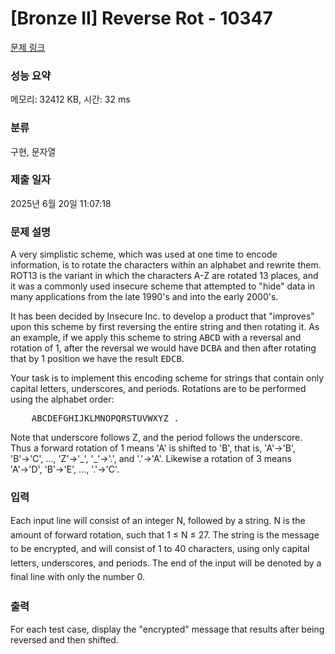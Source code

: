 # [Bronze II] Reverse Rot - 10347 

[문제 링크](https://www.acmicpc.net/problem/10347) 

### 성능 요약

메모리: 32412 KB, 시간: 32 ms

### 분류

구현, 문자열

### 제출 일자

2025년 6월 20일 11:07:18

### 문제 설명

<p>A very simplistic scheme, which was used at one time to encode information, is to rotate the characters within an alphabet and rewrite them. ROT13 is the variant in which the characters A-Z are rotated 13 places, and it was a commonly used insecure scheme that attempted to "hide" data in many applications from the late 1990's and into the early 2000's.</p>

<p>It has been decided by Insecure Inc. to develop a product that "improves" upon this scheme by first reversing the entire string and then rotating it. As an example, if we apply this scheme to string <kbd>ABCD</kbd> with a reversal and rotation of 1, after the reversal we would have <kbd>DCBA</kbd> and then after rotating that by 1 position we have the result <kbd>EDCB</kbd>.</p>

<p>Your task is to implement this encoding scheme for strings that contain only capital letters, underscores, and periods. Rotations are to be performed using the alphabet order:</p>

<pre>    <kbd>ABCDEFGHIJKLMNOPQRSTUVWXYZ_.</kbd>
</pre>

<p>Note that underscore follows Z, and the period follows the underscore. Thus a forward rotation of 1 means 'A' is shifted to 'B', that is, 'A'→'B', 'B'→'C', ..., 'Z'→'_', '_'→'.', and '.'→'A'. Likewise a rotation of 3 means 'A'→'D', 'B'→'E', ..., '.'→'C'.</p>

### 입력 

 <p><span style="line-height:1.6em">Each input line will consist of an integer N, followed by a string. N is the amount of forward rotation, such that 1 ≤ N ≤ 27. The string is the message to be encrypted, and will consist of 1 to 40 characters, using only capital letters, underscores, and periods. The end of the input will be denoted by a final line with only the number 0.</span></p>

### 출력 

 <p>For each test case, display the "encrypted" message that results after being reversed and then shifted.</p>

